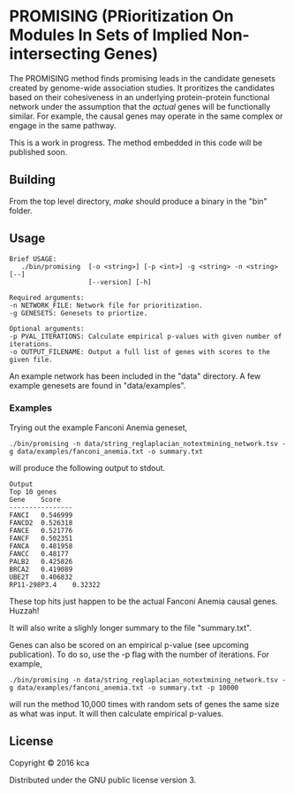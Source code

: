 # PROMISING (PRioritization On Modules In Sets of Implied Non-intersecting Genes)

The PROMISING method finds promising leads in the candidate genesets created by genome-wide association studies. It proritizes the candidates based on their cohesiveness in an underlying protein-protein functional network under the assumption that the *actual* genes will be functionally similar. For example, the causal genes may operate in the same complex or engage in the same pathway.

This is a work in progress. The method embedded in this code will be published soon.

## Building

From the top level directory, *make* should produce a binary in the "bin" folder.


## Usage
```
Brief USAGE: 
   ./bin/promising  [-o <string>] [-p <int>] -g <string> -n <string> [--]
                    [--version] [-h]

```

```
Required arguments:
-n NETWORK_FILE: Network file for prioritization.
-g GENESETS: Genesets to priortize.

Optional arguments:
-p PVAL_ITERATIONS: Calculate empirical p-values with given number of iterations.
-o OUTPUT_FILENAME: Output a full list of genes with scores to the given file.
```

An example network has been included in the "data" directory. A few example genesets are found in "data/examples".

### Examples

Trying out the example Fanconi Anemia geneset, 

```
./bin/promising -n data/string_reglaplacian_notextmining_network.tsv -g data/examples/fanconi_anemia.txt -o summary.txt
```

will produce the following output to stdout.

```
Output
Top 10 genes
Gene	Score
----------------
FANCI	0.546999
FANCD2	0.526318
FANCE	0.521776
FANCF	0.502351
FANCA	0.481958
FANCC	0.48177
PALB2	0.425826
BRCA2	0.419089
UBE2T	0.406832
RP11-298P3.4	0.32322
```

These top hits just happen to be the actual Fanconi Anemia causal genes. Huzzah!

It will also write a slighly longer summary to the file "summary.txt".

Genes can also be scored on an empirical p-value (see upcoming publication). To do so, use the -p flag with the number of iterations. For example,

```
./bin/promising -n data/string_reglaplacian_notextmining_network.tsv -g data/examples/fanconi_anemia.txt -o summary.txt -p 10000
```

will run the method 10,000 times with random sets of genes the same size as what was input. It will then calculate empirical p-values.



## License

Copyright © 2016 kca

Distributed under the GNU public license version 3.

